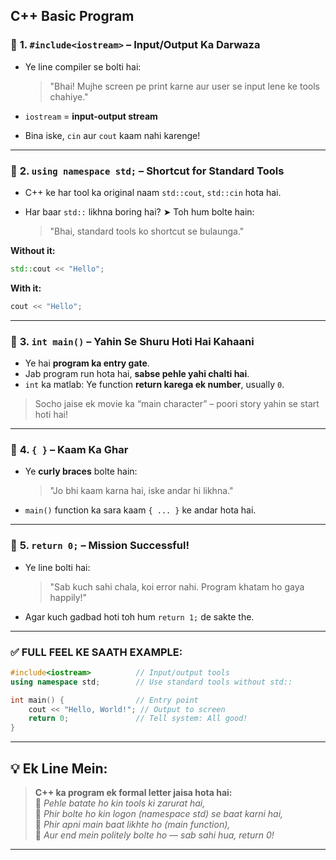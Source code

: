 

## C++ Basic Program 

### 📌 **1. `#include<iostream>` – Input/Output Ka Darwaza**

* Ye line compiler se bolti hai:

  > "Bhai! Mujhe screen pe print karne aur user se input lene ke tools chahiye."
* `iostream` = **input-output stream**
* Bina iske, `cin` aur `cout` kaam nahi karenge!

---

### 📌 **2. `using namespace std;` – Shortcut for Standard Tools**

* C++ ke har tool ka original naam `std::cout`, `std::cin` hota hai.
* Har baar `std::` likhna boring hai?
  ➤ Toh hum bolte hain:

  > "Bhai, standard tools ko shortcut se bulaunga."

**Without it:**

```cpp
std::cout << "Hello";
```

**With it:**

```cpp
cout << "Hello";
```

---

### 📌 **3. `int main()` – Yahin Se Shuru Hoti Hai Kahaani**

* Ye hai **program ka entry gate**.
* Jab program run hota hai, **sabse pehle yahi chalti hai**.
* `int` ka matlab: Ye function **return karega ek number**, usually `0`.

> Socho jaise ek movie ka “main character” – poori story yahin se start hoti hai!

---

### 📌 **4. `{ }` – Kaam Ka Ghar**

* Ye **curly braces** bolte hain:

  > "Jo bhi kaam karna hai, iske andar hi likhna."

* `main()` function ka sara kaam `{ ... }` ke andar hota hai.

---

### 📌 **5. `return 0;` – Mission Successful!**

* Ye line bolti hai:

  > "Sab kuch sahi chala, koi error nahi. Program khatam ho gaya happily!"

* Agar kuch gadbad hoti toh hum `return 1;` de sakte the.

---

### ✅ **FULL FEEL KE SAATH EXAMPLE:**

```cpp
#include<iostream>          // Input/output tools
using namespace std;        // Use standard tools without std::

int main() {                // Entry point
    cout << "Hello, World!"; // Output to screen
    return 0;               // Tell system: All good!
}
```

---

## 💡 Ek Line Mein:

> **C++ ka program ek formal letter jaisa hota hai:**  
> 🔹 *Pehle batate ho kin tools ki zarurat hai,*  
> 🔹 *Phir bolte ho kin logon (namespace std) se baat karni hai,*  
> 🔹 *Phir apni main baat likhte ho (main function),*  
> 🔹 *Aur end mein politely bolte ho — sab sahi hua, return 0!*  

---

